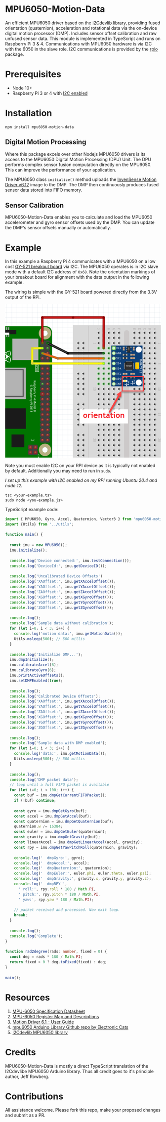 # MPU6050-Motion-Data
An efficient MPU6050 driver based on the [I2Cdevlib library](https://www.i2cdevlib.com/devices/mpu6050), providing fused orientation (quaternion), acceleration and rotational data via the on-device digital motion processor (DMP). Includes sensor offset calibration and raw unfused sensor data. This module is implemented in TypeScript and runs on Raspberry Pi 3 & 4. Communications with MPU6050 hardware is via I2C with the 6050 in the slave role. I2C communications is provided by the [rpio](https://www.npmjs.com/package/rpio) package.

# Prerequisites
* Node 10+
* Raspberry Pi 3 or 4 with [I2C enabled](https://pimylifeup.com/raspberry-pi-i2c/)

# Installation
```
npm install mpu6050-motion-data
```
## Digital Motion Processing
Where this package excels over other Nodejs MPU6050 drivers is its access to the MPU6050 Digital Motion Processing (DPU) Unit. The DPU performs complex sensor fusion computation directly on the MPU6050. This can improve the performance of your application. 

The MPU6050 class `initialize()` method uploads the [InvenSense Motion Driver v6.12](https://www.digikey.com/en/pdf/i/invensense/motion-driver-6-1-user-guide) image to the DMP. The DMP then continuously produces fused sensor data stored into FIFO memory.

## Sensor Calibration
MPU6050-Motion-Data enables you to calculate and load the MPU6050 accelerometer and gyro sensor offsets used by the DMP. You can update the DMP's sensor offsets manually or automatically.

# Example
In this example a Raspberry Pi 4 communicates with a MPU6050 on a low cost [GY-521 breakout board](https://www.amazon.com/gp/product/B01DK83ZYQ) via I2C. The MPU6050 operates is in I2C slave mode with a default I2C address of `0x68`. Note the orientation markings of your breakout board for alignment with the data output in the following example.

The wiring is simple with the GY-521 board powered directly from the 3.3V output of the RPI. 

![Fizz schematic](docs/mpu6050.fzz.png)

Note you must enable I2C on your RPI device as it is typically not enabled by default. Additionally you may need to run in `sudo`.

*I set up this example with I2C enabled on my RPI running Ubuntu 20.4 and node 12.*

```
tsc <your-example.ts>
sudo node <you-example.js>
```

TypeScript example code:
```ts
import { MPU6050, Gyro, Accel, Quaternion, Vector3 } from 'mpu6050-motion-data';
import {Utils} from '../utils';

function main() {

  const imu = new MPU6050();
  imu.initialize();
  
  console.log('Device connected:', imu.testConnection());
  console.log('DeviceId:', imu.getDeviceID());

  console.log('Uncalibrated Device Offsets')
  console.log('XAOffset:', imu.getXAccelOffset());
  console.log('YAOffset:', imu.getYAccelOffset());
  console.log('ZAOffset:', imu.getZAccelOffset());
  console.log('XGOffset:', imu.getXGyroOffset());
  console.log('YGOffset:', imu.getYGyroOffset());
  console.log('ZGOffset:', imu.getZGyroOffset());
  
  console.log();
  console.log('Sample data without calibration');
  for (let i=0; i < 3; i++) {
    console.log('motion data:', imu.getMotionData());
    Utils.msleep(500); // 500 millis
  }

  console.log('Initialize DMP...');
  imu.dmpInitialize();
  imu.calibrateAccel(6);
  imu.calibrateGyro(6);
  imu.printActiveOffsets();
  imu.setDMPEnabled(true);

  console.log();
  console.log('Calibrated Device Offsets');
  console.log('XAOffset:', imu.getXAccelOffset());
  console.log('YAOffset:', imu.getYAccelOffset());
  console.log('ZAOffset:', imu.getZAccelOffset());
  console.log('XGOffset:', imu.getXGyroOffset());
  console.log('YGOffset:', imu.getYGyroOffset());
  console.log('ZGOffset:', imu.getZGyroOffset());

  console.log();
  console.log('Sample data with DMP enabled');
  for (let i=0; i < 3; i++) {
    console.log('data:', imu.getMotionData());
    Utils.msleep(500); // 500 millis
  }

  console.log();
  console.log('DMP packet data');
  // loop until a full FIFO packet is available
  for (let i=0; i < 100; i++) {
    const buf = imu.dmpGetCurrentFIFOPacket();
    if (!buf) continue;

    const gyro = imu.dmpGetGyro(buf);
    const accel = imu.dmpGetAccel(buf);
    const quaternion = imu.dmpGetQuaternion(buf);
    quaternion.w /= 16384;
    const euler = imu.dmpGetEuler(quaternion);
    const gravity = imu.dmpGetGravity(buf);
    const linearAccel = imu.dmpGetLinearAccel(accel, gravity);
    const rpy = imu.dmpGetYawPitchRoll(quaternion, gravity);

    console.log('  dmpGyro:', gyro);
    console.log('  dmpAccel:', accel);
    console.log('  dmpQuaternion:', quaternion);
    console.log('  dmpEuler:', euler.phi, euler.theta, euler.psi);
    console.log('  dmpGravity:', gravity.x, gravity.y, gravity.z);
    console.log('  dmpRPY ', 
      ' roll:', rpy.roll * 180 / Math.PI, 
      ' pitch:', rpy.pitch * 180 / Math.PI, 
      ' yaw:', rpy.yaw * 180 / Math.PI);
    
    // packet received and processed. Now exit loop.
    break;
  }

  console.log();
  console.log('Complete');
}

function rad2degree(rads: number, fixed = 0) {
  const deg = rads * 180 / Math.PI;
  return fixed > 0 ? deg.toFixed(fixed) : deg;
}

main();

```

# Resources
1. [MPU-6050 Specification Datasheet](https://www.digikey.com/en/datasheets/tdk-invensense/tdk-invensense-rm-mpu-6000a)
2. [MPU-6050 Register Map and Descriptions](https://www.digikey.com/en/datasheets/tdk-invensense/tdk-invensense-rm-mpu-6000a)
3. [Motion Driver 6.1 - User Guide](https://www.digikey.com/en/pdf/i/invensense/motion-driver-6-1-user-guide)
4. [mpu6050 Arduino Library Github repo by Electronic Cats](https://github.com/ElectronicCats/mpu6050)
5. [I2Cdevlib MPU6050 library](https://www.i2cdevlib.com/devices/mpu6050)

# Credits
MPU6050-Motion-Data is mostly a direct TypeScript translation of the I2Cdevlibe MPU6050 Arduino library. Thus all credit goes to it's principle author, Jeff Rowberg.

# Contributions
All assistance welcome. Please fork this repo, make your proposed changes and submit as a PR. 

